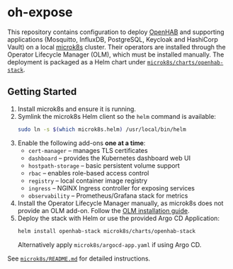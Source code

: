 # oh-expose

This repository contains configuration to deploy [OpenHAB](https://www.openhab.org/)
and supporting applications (Mosquitto, InfluxDB, PostgreSQL, Keycloak and
HashiCorp Vault) on a local [microk8s](https://microk8s.io/) cluster. Their
operators are installed through the Operator Lifecycle Manager (OLM), which
must be installed manually. The
deployment is packaged as a Helm chart under [`microk8s/charts/openhab-stack`](microk8s/charts/openhab-stack).

## Getting Started

1. Install microk8s and ensure it is running.
2. Symlink the microk8s Helm client so the `helm` command is available:
   ```bash
   sudo ln -s $(which microk8s.helm) /usr/local/bin/helm
   ```
3. Enable the following add-ons **one at a time**:
   - `cert-manager` – manages TLS certificates
   - `dashboard` – provides the Kubernetes dashboard web UI
   - `hostpath-storage` – basic persistent volume support
   - `rbac` – enables role-based access control
   - `registry` – local container image registry
   - `ingress` – NGINX Ingress controller for exposing services
   - `observability` – Prometheus/Grafana stack for metrics
4. Install the Operator Lifecycle Manager manually, as microk8s does not provide an OLM add-on. Follow the [OLM installation guide](https://github.com/operator-framework/operator-lifecycle-manager#installing-olm).
5. Deploy the stack with Helm or use the provided Argo CD Application:
   ```bash
   helm install openhab-stack microk8s/charts/openhab-stack
   ```
   Alternatively apply `microk8s/argocd-app.yaml` if using Argo CD.

See [`microk8s/README.md`](microk8s/README.md) for detailed instructions.
